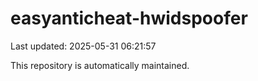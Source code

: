 # easyanticheat-hwidspoofer

Last updated: 2025-05-31 06:21:57

This repository is automatically maintained.
